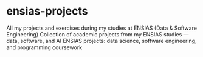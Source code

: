 # ensias-projects
All my projects and exercises during my studies at ENSIAS (Data &amp; Software Engineering)  Collection of academic projects from my ENSIAS studies — data, software, and AI  ENSIAS projects: data science, software engineering, and programming coursework
